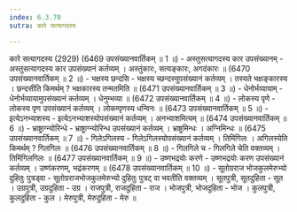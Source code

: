 ```yaml
---
index: 6.3.70
sutra: कारे सत्यागदस्य

---
```

 कारे सत्यागदस्य (2929) (6469 उपसंख्यानवार्तिकम् ॥ 1 ॥) - अस्तुसत्यागदस्य कार उपसंख्यानम् - अस्तुसत्यागदस्य कार उपसंख्यानं कर्तव्यम् । अस्तुंकारः, सत्यङ्कारः, अगदंकारः ॥ (6470 उपसंख्यानवार्तिकम् ॥ 2 ॥) - भक्षस्य छन्दसि - भक्षस्य च्छन्दस्युपसंख्यानं कर्तव्यम् । तस्यते भक्षङ्कारस्य । छन्दसीति किमर्थम् ? भक्षकारस्य तन्मतमिति ॥ (6471 उपसंख्यानवार्तिकम् ॥ 3 ॥) - धेनोर्भव्यायाम् - धेनोर्भव्यायामुपसंख्यानं कर्तव्यम् । धेनुम्भव्या ॥ (6472 उपसंख्यानवार्तिकम् ॥ 4 ॥) - लोकस्य पृणे - लोकस्य पृण उपसंख्यानं कर्तव्यम् । लोकम्पृणस्य धन्विनः ॥ (6473 उपसंख्यानवार्तिकम् ॥ 5 ॥) - इत्येऽनभ्याशस्य - इत्येऽनभ्याशस्योपसंख्यानं कर्तव्यम् । अनभ्याशमित्यम् ॥ (6474 उपसंख्यानवार्तिकम् ॥ 6 ॥) - भ्राष्ट्राग्न्योरिन्धे - भ्राष्ट्राग्न्योरिन्ध उपसंख्यानं कर्तव्यम् । भ्राष्ट्रमिन्धः । अग्निमिन्धः ॥ (6475 उपसंख्यानवार्तिकम् ॥ 7 ॥) - गिलेऽगिलस्य - गिलेऽगिलस्योपसंख्यानं कर्तव्यम् । तिमिंगिलः । अगिलस्येति किमर्थम् ? गिलगिलः ॥ (6476 उपसंख्यानवार्तिकम् ॥ 8 ॥) - गिलगिले च - गिलगिले चेति वक्तव्यम् । तिमिंगिलगिलः ॥ (6477 उपसंख्यानवार्तिकम् ॥ 9 ॥) - उष्णभद्रयोः करणे - उष्णभद्रयोः करण उपसंख्यानं कर्तव्यम् । उष्णंकरणम्, भद्रंकरणम् ॥ (6478 उपसंख्यानवार्तिकम् ॥ 10 ॥) - सूतोग्रराज भोजकुलमेरुभ्यो दुहितुः पुत्रड्वा - सूतोग्रराजभोजकुलमेरुभ्यो दुहितुः पुत्रट् वा भवतीति वक्तव्यम् । सूतपुत्री, सूतदुहिता  -  सूत । उग्रपुत्री, उग्रदुहिता  -  उग्र । राजपुत्री, राजदुहिता  -  राज । भोजपुत्री, भोजदुहिता  -  भोज । कुलपुत्री, कुलदुहिता  -  कुल । मेरुपुत्री, मेरुदुहिता  -  मेरु ॥ 